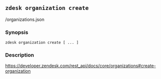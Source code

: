 ## `zdesk organization create`

/organizations.json

### Synopsis

    zdesk organization create [ ... ]

### Description

https://developer.zendesk.com/rest_api/docs/core/organizations#create-organization

